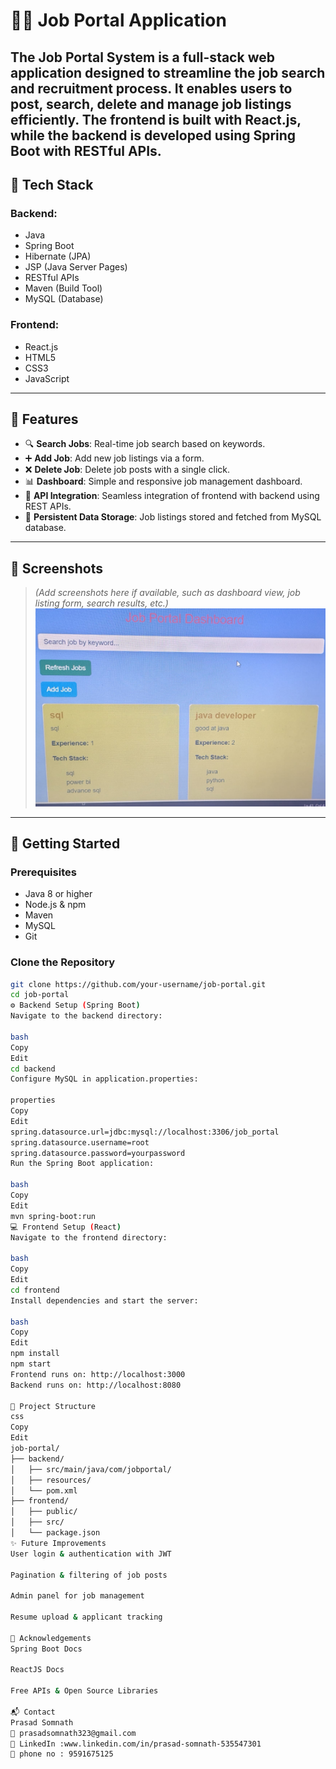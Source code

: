# 🧑‍💼 Job Portal Application
The Job Portal System is a full-stack web application designed to streamline the job search and recruitment process. It enables users to post, search, delete and manage job listings efficiently. The frontend is built with React.js, while the backend is developed using Spring Boot with RESTful APIs. 
---

## 🔧 Tech Stack

### Backend:
- Java
- Spring Boot
- Hibernate (JPA)
- JSP (Java Server Pages)
- RESTful APIs
- Maven (Build Tool)
- MySQL (Database)

### Frontend:
- React.js
- HTML5
- CSS3
- JavaScript

---

## 🌟 Features

- 🔍 **Search Jobs**: Real-time job search based on keywords.
- ➕ **Add Job**: Add new job listings via a form.
- ❌ **Delete Job**: Delete job posts with a single click.
- 📊 **Dashboard**: Simple and responsive job management dashboard.
- 🔗 **API Integration**: Seamless integration of frontend with backend using REST APIs.
- 💾 **Persistent Data Storage**: Job listings stored and fetched from MySQL database.

---

## 📸 Screenshots

> _(Add screenshots here if available, such as dashboard view, job listing form, search results, etc.)_
>  ![  front page ](images/dashboard.jpeg)

---

## 🚀 Getting Started

### Prerequisites

- Java 8 or higher
- Node.js & npm
- Maven
- MySQL
- Git

### Clone the Repository

```bash
git clone https://github.com/your-username/job-portal.git
cd job-portal
⚙️ Backend Setup (Spring Boot)
Navigate to the backend directory:

bash
Copy
Edit
cd backend
Configure MySQL in application.properties:

properties
Copy
Edit
spring.datasource.url=jdbc:mysql://localhost:3306/job_portal
spring.datasource.username=root
spring.datasource.password=yourpassword
Run the Spring Boot application:

bash
Copy
Edit
mvn spring-boot:run
💻 Frontend Setup (React)
Navigate to the frontend directory:

bash
Copy
Edit
cd frontend
Install dependencies and start the server:

bash
Copy
Edit
npm install
npm start
Frontend runs on: http://localhost:3000
Backend runs on: http://localhost:8080

📂 Project Structure
css
Copy
Edit
job-portal/
├── backend/
│   ├── src/main/java/com/jobportal/
│   ├── resources/
│   └── pom.xml
├── frontend/
│   ├── public/
│   ├── src/
│   └── package.json
✨ Future Improvements
User login & authentication with JWT

Pagination & filtering of job posts

Admin panel for job management

Resume upload & applicant tracking

🙌 Acknowledgements
Spring Boot Docs

ReactJS Docs

Free APIs & Open Source Libraries

📬 Contact
Prasad Somnath
📧 prasadsomnath323@gmail.com
🔗 LinkedIn :www.linkedin.com/in/prasad-somnath-535547301
🔗 phone no : 9591675125
